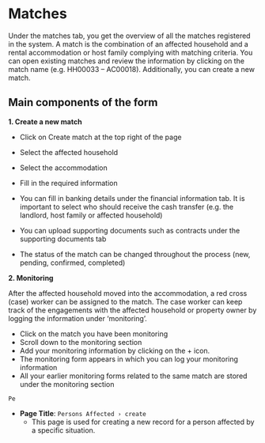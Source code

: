 # Matches

Under the matches tab, you get the overview of all the matches registered in the system. A match is the combination of an affected household and a rental accommodation or host family complying with matching criteria.  You can open existing matches and review the information by clicking on the match name (e.g. HH00033 – AC00018). Additionally, you can create a new match. 

## Main components of the form


**1. Create a new match**

-	Click on Create match at the top right of the page

-	Select the affected household
  
-	Select the accommodation
  
-	Fill in the required information
  
-	You can fill in banking details under the financial information tab. It is important to select who should receive the cash transfer (e.g. the landlord, host family or affected household)
  
-	You can upload supporting documents such as contracts under the supporting documents tab
  
-	The status of the match can be changed throughout the process (new, pending, confirmed, completed)
  
**2. Monitoring**

After the affected household moved into the accommodation, a red cross (case) worker can be assigned to the match. The case worker can keep track of the engagements with the affected household or property owner by logging the information under ‘monitoring’. 

-	Click on the match you have been monitoring
-	Scroll down to the monitoring section
-	Add your monitoring information by clicking on the + icon. 
-	The monitoring form appears in which you can log your monitoring information 
-	All your earlier monitoring forms related to the same match are stored under the monitoring section







`Pe`

- **Page Title**: `Persons Affected › create`
  - This page is used for creating a new record for a person affected by a specific situation.

